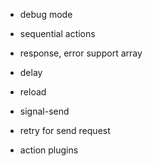 - debug mode

- sequential actions

- response, error support array

- delay

- reload

- signal-send

- retry for send request

- action plugins
